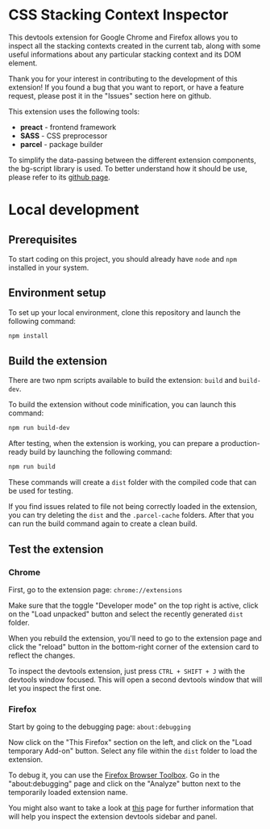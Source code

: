 # CSS Stacking Context Inspector

This devtools extension for Google Chrome and Firefox allows you to inspect all the stacking contexts created in the current tab, along with some useful informations about any particular stacking context and its DOM element.

Thank you for your interest in contributing to the development of this extension! If you found a bug that you want to report, or have a feature request, please post it in the "Issues" section here on github.

This extension uses the following tools:
* **preact** - frontend framework
* **SASS** - CSS preprocessor
* **parcel** - package builder

To simplify the data-passing between the different extension components, the bg-script library is used. To better understand how it should be use, please refer to its [github page](https://github.com/andreadev-it/bg-script).

# Local development

## Prerequisites

To start coding on this project, you should already have `node` and `npm` installed in your system.

## Environment setup

To set up your local environment, clone this repository and launch the following command:
```sh
npm install
```

## Build the extension

There are two npm scripts available to build the extension: `build` and `build-dev`.

To build the extension without code minification, you can launch this command:
```sh
npm run build-dev
```

After testing, when the extension is working, you can prepare a production-ready build by launching the following command:
```sh
npm run build
```

These commands will create a `dist` folder with the compiled code that can be used for testing.

If you find issues related to file not being correctly loaded in the extension, you can try deleting the `dist` and the `.parcel-cache` folders. After that you can run the build command again to create a clean build.

## Test the extension

### Chrome
First, go to the extension page: `chrome://extensions`

Make sure that the toggle "Developer mode" on the top right is active, click on the "Load unpacked" button and select the recently generated `dist` folder. 

When you rebuild the extension, you'll need to go to the extension page and click the "reload" button in the bottom-right corner of the extension card to reflect the changes.

To inspect the devtools extension, just press `CTRL + SHIFT + J` with the devtools window focused. This will open a second devtools window that will let you inspect the first one.

### Firefox
Start by going to the debugging page: `about:debugging`

Now click on the "This Firefox" section on the left, and click on the "Load temporary Add-on" button. Select any file within the `dist` folder to load the extension.

To debug it, you can use the [Firefox Browser Toolbox](https://developer.mozilla.org/en-US/docs/Tools/Browser_Toolbox). Go in the "about:debugging" page and click on the "Analyze" button next to the temporarily loaded extension name.

You might also want to take a look at [this](https://extensionworkshop.com/documentation/develop/debugging/#debugging-developer-tools-pages-and-panels) page for further information that will help you inspect the extension devtools sidebar and panel. 
